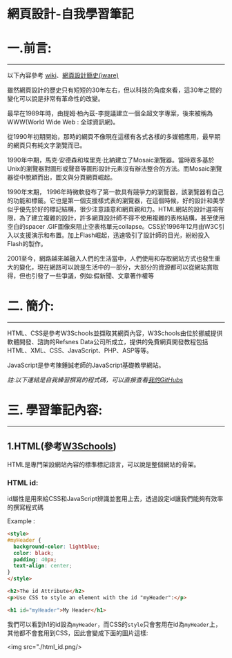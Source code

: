 # 網頁設計-自我學習筆記

# 一.前言:
-----------------
以下內容參考 [wiki](https://zh.wikipedia.org/zh-tw/%E7%BD%91%E9%A1%B5%E8%AE%BE%E8%AE%A1)、[網頁設計簡史(iware)](https://www.iware.com.tw/blog-%E7%B6%B2%E9%A0%81%E8%A8%AD%E8%A8%88%E7%B0%A1%E5%8F%B2%EF%BC%9A%E5%BE%9E1990%E5%B9%B4%E8%87%B3%E4%BB%8A%E7%9A%84%E7%B6%B2%E9%A0%81%E6%BC%94%E8%AE%8A%EF%BC%88%E4%B8%8A%EF%BC%89.html)
  
雖然網頁設計的歷史只有短短的30年左右，但以科技的角度來看，這30年之間的變化可以說是非常有革命性的改變。

最早在1989年時，由提姆·柏內茲-李提議建立一個全超文字專案，後來被稱為WWW(World Wide Web : 全球資訊網)。

從1990年初期開始，那時的網頁不像現在這樣有各式各樣的多媒體應用，最早期的網頁只有純文字瀏覽而已。

1990年中期，馬克·安德森和埃里克·比納建立了Mosaic瀏覽器。當時眾多基於Unix的瀏覽器對圖形或聲音等圖形設計元素沒有辦法整合的方法。而Mosaic瀏覽器從中脫穎而出，圖文與分頁網頁崛起。

1990年末期， 1996年時微軟發布了第一款具有競爭力的瀏覽器，該瀏覽器有自己的功能和標籤。它也是第一個支援樣式表的瀏覽器，在這個時候，好的設計和美學似乎優先於好的標記結構，很少注意語意和網頁親和力。HTML網站的設計選項有限，為了建立複雜的設計，許多網頁設計師不得不使用複雜的表格結構，甚至使用空白的spacer .GIF圖像來阻止空表格單元collapse。CSS於1996年12月由W3C引入以支援演示和布置。加上Flash崛起，迅速吸引了設計師的目光，紛紛投入Flash的製作。

2001至今，網路越來越融入人們的生活當中，人們使用和存取網站方式也發生重大的變化，現在網路可以說是生活中的一部分，大部分的資源都可以從網站賞取得，但也引發了一些爭議，例如:假新聞、文章著作權等

# 二. 簡介:
-------
HTML、CSS是參考W3Schools並擷取其網頁內容，W3Schools由位於挪威提供軟體開發、諮詢的Refsnes Data公司所成立，提供的免費網頁開發教程包括HTML、XML、CSS、JavaScript、PHP、ASP等等。

JavaScript是參考陳鍾誠老師的JavaScript基礎教學網站。

*註:以下連結是自我練習撰寫的程式碼，可以直接查看[我的GitHubs](https://github.com/SMH642800/wp108b/tree/master/homework)*

# 三. 學習筆記內容: 
------
## 1.HTML(參考[W3Schools](https://www.w3schools.com/))

HTML是專門架設網站內容的標準標記語言，可以說是整個網站的骨架。

### HTML id:
id屬性是用來給CSS和JavaScript辨識並套用上去，透過設定id讓我們能夠有效率的撰寫程式碼

Example :

```html
<style>
#myHeader {
  background-color: lightblue;
  color: black;
  padding: 40px;
  text-align: center;
}
</style>

<h2>The id Attribute</h2>
<p>Use CSS to style an element with the id "myHeader":</p>

<h1 id="myHeader">My Header</h1>
``` 

我們可以看到h1的id設為`myHeader`，而CSS的`style`只會套用在id為`myHeader`上，其他都不會套用到CSS，因此會變成下面的圖片這樣:

<img src="./html_id.png/>

